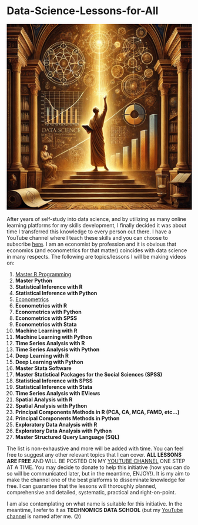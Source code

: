 # Data-Science-Lessons-for-All

<img src="https://github.com/elijah-appiah/Data-Science-Lessons-for-All/blob/main/data%20science%20painting.webp" alt="data science">

After years of self-study into data science, and by utilizing as many online learning platforms for my skills development, I finally decided it was about time I transferred this knowledge to every person out there. I have a YouTube channel where I teach these skills and you can choose to subscribe [here](https://www.youtube.com/c/ElijahAppiah). I am an economist by profession and it is obvious that economics (and econometrics for that matter) coincides with data science in many respects. The following are topics/lessons I will be making videos on:

1. [Master R Programming](https://github.com/elijah-appiah/Master-R-Programming)
2. **Master Python**
3. **Statistical Inference with R**
4. **Statistical Inference with Python**
5. [Econometrics](https://github.com/elijah-appiah/Econometrics)
6. **Econometrics with R**
7. **Econometrics with Python**
8. **Econometrics with SPSS**
9. **Econometrics with Stata**
10. **Machine Learning with R**
11. **Machine Learning with Python**
12. **Time Series Analysis with R**
13. **Time Series Analysis with Python**
14. **Deep Learning with R**
15. **Deep Learning with Python**
16. **Master Stata Software**
17. **Master Statistical Packages for the Social Sciences (SPSS)**
18. **Statistical Inference with SPSS**
19. **Statistical Inference with Stata**
20. **Time Series Analysis with EViews**
21. **Spatial Analysis with R**
22. **Spatial Analysis with Python**
23. **Principal Components Methods in R (PCA, CA, MCA, FAMD, etc…)**
24. **Principal Components Methods in Python**
25. **Exploratory Data Analysis with R**
26. **Exploratory Data Analysis with Python**
27. **Master Structured Query Language (SQL)**

The list is non-exhaustive and more will be added with time. You can feel free to suggest any other relevant topics that I can cover. **ALL LESSONS ARE FREE** AND WILL BE POSTED ON MY [YOUTUBE CHANNEL](https://www.youtube.com/c/ElijahAppiah) ONE STEP AT A TIME. You may decide to donate to help this initiative (how you can do so will be communicated later, but in the meantime, ENJOY!). It is my aim to make the channel one of the best platforms to disseminate knowledge for free. I can guarantee that the lessons will thoroughly planned, comprehensive and detailed, systematic, practical and right-on-point.

I am also contemplating on what name is suitable for this initiative. In the meantime, I refer to it as **TECHNOMICS DATA SCHOOL** (but my [YouTube channel](https://www.youtube.com/c/ElijahAppiah) is named after me. 😜)
